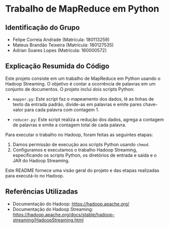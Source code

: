 # Trabalho de MapReduce em Python

## Identificação do Grupo
- Felipe Correia Andrade (Matrícula: 180113259)
- Mateus Brandão Teixeira (Matrícula: 180127535)
- Adrian Soares Lopes (Matrícula: 160000572)

## Explicação Resumida do Código
Este projeto consiste em um trabalho de MapReduce em Python usando o Hadoop Streaming. O objetivo é contar a ocorrência de palavras em um conjunto de documentos. O projeto inclui dois scripts Python:

- `mapper.py`: Este script faz o mapeamento dos dados, lê as linhas de texto da entrada padrão, divide-as em palavras e emite pares chave-valor para cada palavra com contagem 1.

- `reducer.py`: Este script realiza a redução dos dados, agrega a contagem de palavras e emite a contagem total de cada palavra.

Para executar o trabalho no Hadoop, foram feitas as seguintes etapas:
1. Damos permissão de execução aos scripts Python usando `chmod`.
2. Configuramos e executamos o trabalho Hadoop Streaming, especificando os scripts Python, os diretórios de entrada e saída e o JAR do Hadoop Streaming.

Este README fornece uma visão geral do projeto e das etapas realizadas para executá-lo no Hadoop.

## Referências Utilizadas
- Documentação do Hadoop: https://hadoop.apache.org/
- Documentação do Hadoop Streaming: https://hadoop.apache.org/docs/stable/hadoop-streaming/HadoopStreaming.html

